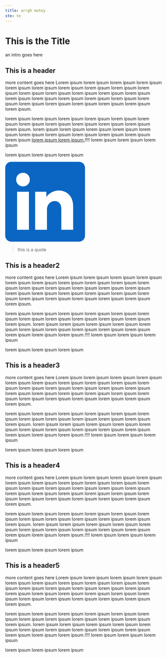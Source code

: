 ```yaml
---
title: arrgh matey
ste: te
---
```


# This is the Title

an intro goes here

## This is a header

more content goes here
Lorem ipsum lorem ipsum lorem ipsum lorem ipsum lorem ipsum lorem ipsum lorem ipsum lorem ipsum lorem ipsum lorem ipsum lorem ipsum lorem ipsum lorem ipsum lorem ipsum lorem ipsum lorem ipsum lorem ipsum lorem ipsum lorem ipsum lorem ipsum lorem ipsum lorem ipsum lorem ipsum lorem ipsum lorem ipsum lorem ipsum lorem ipsum.

lorem ipsum lorem ipsum lorem ipsum lorem ipsum lorem ipsum lorem ipsum lorem ipsum lorem ipsum lorem ipsum lorem ipsum lorem ipsum lorem ipsum. lorem ipsum lorem ipsum lorem ipsum lorem ipsum lorem ipsum lorem ipsum lorem ipsum lorem ipsum lorem ipsum lorem ipsum lorem ipsum [lorem ipsum lorem ipsum.](../posts)!!!! lorem ipsum lorem ipsum lorem ipsum

lorem ipsum lorem ipsum lorem ipsum

![This is an inline image](../img/linkedin.png)

> this is a quote

## This is a header2

more content goes here
Lorem ipsum lorem ipsum lorem ipsum lorem ipsum lorem ipsum lorem ipsum lorem ipsum lorem ipsum lorem ipsum lorem ipsum lorem ipsum lorem ipsum lorem ipsum lorem ipsum lorem ipsum lorem ipsum lorem ipsum lorem ipsum lorem ipsum lorem ipsum lorem ipsum lorem ipsum lorem ipsum lorem ipsum lorem ipsum lorem ipsum lorem ipsum.

lorem ipsum lorem ipsum lorem ipsum lorem ipsum lorem ipsum lorem ipsum lorem ipsum lorem ipsum lorem ipsum lorem ipsum lorem ipsum lorem ipsum. lorem ipsum lorem ipsum lorem ipsum lorem ipsum lorem ipsum lorem ipsum lorem ipsum lorem ipsum lorem ipsum lorem ipsum lorem ipsum lorem ipsum lorem ipsum.!!!! lorem ipsum lorem ipsum lorem ipsum

lorem ipsum lorem ipsum lorem ipsum

## This is a header3

more content goes here
Lorem ipsum lorem ipsum lorem ipsum lorem ipsum lorem ipsum lorem ipsum lorem ipsum lorem ipsum lorem ipsum lorem ipsum lorem ipsum lorem ipsum lorem ipsum lorem ipsum lorem ipsum lorem ipsum lorem ipsum lorem ipsum lorem ipsum lorem ipsum lorem ipsum lorem ipsum lorem ipsum lorem ipsum lorem ipsum lorem ipsum lorem ipsum.

lorem ipsum lorem ipsum lorem ipsum lorem ipsum lorem ipsum lorem ipsum lorem ipsum lorem ipsum lorem ipsum lorem ipsum lorem ipsum lorem ipsum. lorem ipsum lorem ipsum lorem ipsum lorem ipsum lorem ipsum lorem ipsum lorem ipsum lorem ipsum lorem ipsum lorem ipsum lorem ipsum lorem ipsum lorem ipsum.!!!! lorem ipsum lorem ipsum lorem ipsum

lorem ipsum lorem ipsum lorem ipsum

## This is a header4

more content goes here
Lorem ipsum lorem ipsum lorem ipsum lorem ipsum lorem ipsum lorem ipsum lorem ipsum lorem ipsum lorem ipsum lorem ipsum lorem ipsum lorem ipsum lorem ipsum lorem ipsum lorem ipsum lorem ipsum lorem ipsum lorem ipsum lorem ipsum lorem ipsum lorem ipsum lorem ipsum lorem ipsum lorem ipsum lorem ipsum lorem ipsum lorem ipsum.

lorem ipsum lorem ipsum lorem ipsum lorem ipsum lorem ipsum lorem ipsum lorem ipsum lorem ipsum lorem ipsum lorem ipsum lorem ipsum lorem ipsum. lorem ipsum lorem ipsum lorem ipsum lorem ipsum lorem ipsum lorem ipsum lorem ipsum lorem ipsum lorem ipsum lorem ipsum lorem ipsum lorem ipsum lorem ipsum.!!!! lorem ipsum lorem ipsum lorem ipsum

lorem ipsum lorem ipsum lorem ipsum

## This is a header5

more content goes here
Lorem ipsum lorem ipsum lorem ipsum lorem ipsum lorem ipsum lorem ipsum lorem ipsum lorem ipsum lorem ipsum lorem ipsum lorem ipsum lorem ipsum lorem ipsum lorem ipsum lorem ipsum lorem ipsum lorem ipsum lorem ipsum lorem ipsum lorem ipsum lorem ipsum lorem ipsum lorem ipsum lorem ipsum lorem ipsum lorem ipsum lorem ipsum.

lorem ipsum lorem ipsum lorem ipsum lorem ipsum lorem ipsum lorem ipsum lorem ipsum lorem ipsum lorem ipsum lorem ipsum lorem ipsum lorem ipsum. lorem ipsum lorem ipsum lorem ipsum lorem ipsum lorem ipsum lorem ipsum lorem ipsum lorem ipsum lorem ipsum lorem ipsum lorem ipsum lorem ipsum lorem ipsum.!!!! lorem ipsum lorem ipsum lorem ipsum

lorem ipsum lorem ipsum lorem ipsum
